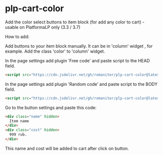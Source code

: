 # plp-cart-color
Add the color select buttons to item block (for add any color to cart) - usable on PlatformaLP only (3.3 / 3.7)

How to add:

Add buttons to your item block manually. It can be in 'column' widget , for example.
Add the class 'color' to 'column' widget.

In the page settings add plugin 'Free code' and paste script to the HEAD field.
```html
<script src="https://cdn.jsdelivr.net/gh/romaniter/plp-cart-color@latest/style.css"></script>
```

In the page settings add plugin 'Random code' and paste script to the BODY field.
```html
<script src="https://cdn.jsdelivr.net/gh/romaniter/plp-cart-color@latest/script.js"></script>
```

Go to the button settings and paste this code:
```html
<div class="name" hidden>
  Item name
</div>
<div class="cost" hidden>
  999 rub.
</div>
```
This name and cost will be added to cart after click on button.
